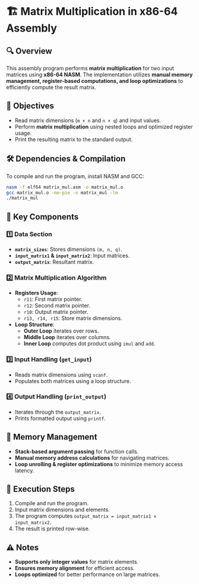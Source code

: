 # 🏗️ Matrix Multiplication in x86-64 Assembly

## 🔍 Overview
This assembly program performs **matrix multiplication** for two input matrices using **x86-64 NASM**. The implementation utilizes **manual memory management, register-based computations, and loop optimizations** to efficiently compute the result matrix.

## 🎯 Objectives
- Read matrix dimensions (`m × n` and `n × q`) and input values.
- Perform **matrix multiplication** using nested loops and optimized register usage.
- Print the resulting matrix to the standard output.

## 🛠 Dependencies & Compilation
To compile and run the program, install NASM and GCC:
```bash
nasm -f elf64 matrix_mul.asm -o matrix_mul.o
gcc matrix_mul.o -no-pie -o matrix_mul -lm
./matrix_mul
```

## 🔑 Key Components
### 1️⃣ Data Section
- **`matrix_sizes`**: Stores dimensions `(m, n, q)`.
- **`input_matrix1` & `input_matrix2`**: Input matrices.
- **`output_matrix`**: Resultant matrix.

### 2️⃣ Matrix Multiplication Algorithm
- **Registers Usage**:
  - `r11`: First matrix pointer.
  - `r12`: Second matrix pointer.
  - `r10`: Output matrix pointer.
  - `r13, r14, r15`: Store matrix dimensions.
- **Loop Structure**:
  - **Outer Loop** iterates over rows.
  - **Middle Loop** iterates over columns.
  - **Inner Loop** computes dot product using `imul` and `add`.

### 3️⃣ Input Handling (`get_input`)
- Reads matrix dimensions using `scanf`.
- Populates both matrices using a loop structure.

### 4️⃣ Output Handling (`print_output`)
- Iterates through the `output_matrix`.
- Prints formatted output using `printf`.

## 📂 Memory Management
- **Stack-based argument passing** for function calls.
- **Manual memory address calculations** for navigating matrices.
- **Loop unrolling & register optimizations** to minimize memory access latency.

## 🚀 Execution Steps
1. Compile and run the program.
2. Input matrix dimensions and elements.
3. The program computes `output_matrix = input_matrix1 × input_matrix2`.
4. The result is printed row-wise.

## ⚠️ Notes
- **Supports only integer values** for matrix elements.
- **Ensures memory alignment** for efficient access.
- **Loops optimized** for better performance on large matrices.

